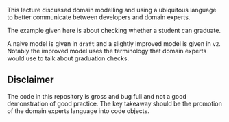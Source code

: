 This lecture discussed domain modelling and using a ubiquitous language
to better communicate between developers and domain experts.

The example given here is about checking whether a student can graduate.

A naive model is given in `draft` and a slightly improved model is given in `v2`.
Notably the improved model uses the terminology that domain experts would use to talk about graduation checks.

## Disclaimer
The code in this repository is gross and bug full and not a good demonstration of good practice.
The key takeaway should be the promotion of the domain experts language into code objects.
